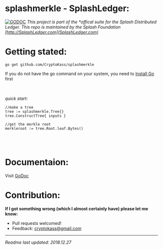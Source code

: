 # splashmerkle - SplashLedger:
[![GODOC](https://godoc.org/github.com/CryptoKass/splashmerkle?status.svg)](https://godoc.org/github.com/CryptoKass/splashmerkle)
*This project is part of the \*offical suite for the Splash Distributed Ledger. This repo is maintained by the Splash Foundation [http://SplashLedger.com](SplashLedger.com)*


# Getting stated:
```shell
go get github.com/CryptoKass/splashmerkle
```
If you do not have the go command on your system, you need to [Install Go](http://golang.org/doc/install) first

<br></br>
*quick start:*
```
//make a tree
tree := splashmerkle.Tree{}
tree.ConstructTree{ inputs }

//get the merkle root
merkleroot := tree.Root.leaf.Bytes()
```

<br></br>
# Documentaion:
Visit [GoDoc](https://godoc.org/github.com/CryptoKass/splashmerkle) 



# Contribution: 
**If I got something wrong (which I almost certainly have) please let me know:**
- Pull requests welcomed!
- Feedback: cryptokass@gmail.com


---

*Readme last updated: 2018.12.27*